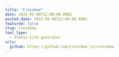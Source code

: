 ```yaml
---
title: "Crossbow"
date: 2015-05-08T22:00:00.000Z
posted_date: 2015-05-08T22:00:00.000Z
featured: false
slug: crossbow
tool_type: 
  - static-site-generator
urls:
  github: https://github.com/Crossbow-js/crossbow
---
```






